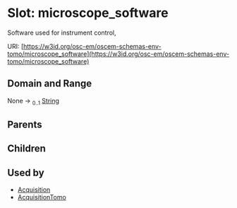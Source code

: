 
# Slot: microscope_software

Software used for instrument control,

URI: [https://w3id.org/osc-em/oscem-schemas-env-tomo/microscope_software](https://w3id.org/osc-em/oscem-schemas-env-tomo/microscope_software)


## Domain and Range

None &#8594;  <sub>0..1</sub> [String](types/String.md)

## Parents


## Children


## Used by

 * [Acquisition](Acquisition.md)
 * [AcquisitionTomo](AcquisitionTomo.md)
